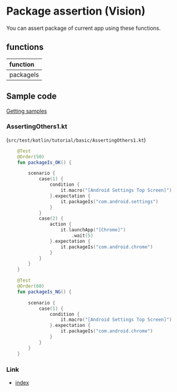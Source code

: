 # Package assertion (Vision)

You can assert package of current app using these functions.

## functions

| function  |
|:----------|
| packageIs |

## Sample code

[Getting samples](../../../getting_samples.md)

### AssertingOthers1.kt

(`src/test/kotlin/tutorial/basic/AssertingOthers1.kt`)

```kotlin
    @Test
    @Order(50)
    fun packageIs_OK() {

        scenario {
            case(1) {
                condition {
                    it.macro("[Android Settings Top Screen]")
                }.expectation {
                    it.packageIs("com.android.settings")
                }
            }
            case(2) {
                action {
                    it.launchApp("[Chrome]")
                        .wait(5)
                }.expectation {
                    it.packageIs("com.android.chrome")
                }
            }
        }
    }

    @Test
    @Order(60)
    fun packageIs_NG() {

        scenario {
            case(1) {
                condition {
                    it.macro("[Android Settings Top Screen]")
                }.expectation {
                    it.packageIs("com.android.chrome")
                }
            }
        }
    }
```

### Link

- [index](../../../../index.md)
